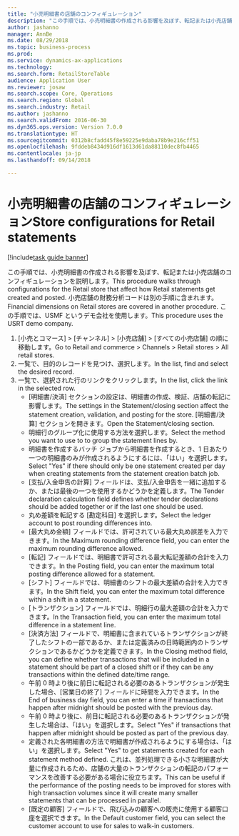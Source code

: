```yaml
--- 
title: "小売明細書の店舗のコンフィギュレーション"
description: "この手順では、小売明細書の作成される影響を及ぼす、転記または小売店舗のコンフィギュレーションを説明します。"
author: jashanno
manager: AnnBe
ms.date: 08/29/2018
ms.topic: business-process
ms.prod: 
ms.service: dynamics-ax-applications
ms.technology: 
ms.search.form: RetailStoreTable
audience: Application User
ms.reviewer: josaw
ms.search.scope: Core, Operations
ms.search.region: Global
ms.search.industry: Retail
ms.author: jashanno
ms.search.validFrom: 2016-06-30
ms.dyn365.ops.version: Version 7.0.0
ms.translationtype: HT
ms.sourcegitcommit: 0312b8cfadd45f8e59225e9daba78b9e216cff51
ms.openlocfilehash: 9fddeb8434d916df1613d61da88110dec8fb4465
ms.contentlocale: ja-jp
ms.lasthandoff: 09/14/2018

---
```

# <a name="store-configurations-for-retail-statements"></a><span data-ttu-id="4952e-103">小売明細書の店舗のコンフィギュレーション</span><span class="sxs-lookup"><span data-stu-id="4952e-103">Store configurations for Retail statements</span></span>

[!include[task guide banner](../includes/task-guide-banner.md)]

<span data-ttu-id="4952e-104">この手順では、小売明細書の作成される影響を及ぼす、転記または小売店舗のコンフィギュレーションを説明します。</span><span class="sxs-lookup"><span data-stu-id="4952e-104">This procedure walks through configurations for the Retail store that affect how Retail statements get created and posted.</span></span> <span data-ttu-id="4952e-105">小売店舗の財務分析コードは別の手順に含まれます。</span><span class="sxs-lookup"><span data-stu-id="4952e-105">Financial dimensions on Retail stores are covered in another procedure.</span></span> <span data-ttu-id="4952e-106">この手順では、USMF というデモ会社を使用します。</span><span class="sxs-lookup"><span data-stu-id="4952e-106">This procedure uses the USRT demo company.</span></span>

1. <span data-ttu-id="4952e-107">[小売とコマース] > [チャンネル] > [小売店舗] > [すべての小売店舗] の順に移動します。</span><span class="sxs-lookup"><span data-stu-id="4952e-107">Go to Retail and commerce > Channels > Retail stores > All retail stores.</span></span>
2. <span data-ttu-id="4952e-108">一覧で、目的のレコードを見つけ、選択します。</span><span class="sxs-lookup"><span data-stu-id="4952e-108">In the list, find and select the desired record.</span></span>
3. <span data-ttu-id="4952e-109">一覧で、選択された行のリンクをクリックします。</span><span class="sxs-lookup"><span data-stu-id="4952e-109">In the list, click the link in the selected row.</span></span>
    * <span data-ttu-id="4952e-110">[明細書/決済] セクションの設定は、明細書の作成、検証、店舗の転記に影響します。</span><span class="sxs-lookup"><span data-stu-id="4952e-110">The settings in the Statement/closing section affect the statement creation, validation, and posting for the store.</span></span>  <span data-ttu-id="4952e-111">[明細書/決算] セクションを開きます。</span><span class="sxs-lookup"><span data-stu-id="4952e-111">Open the Statement/closing section.</span></span>  
    * <span data-ttu-id="4952e-112">明細行のグループ化に使用する方法を選択します。</span><span class="sxs-lookup"><span data-stu-id="4952e-112">Select the method you want to use to to group the statement lines by.</span></span>  
    * <span data-ttu-id="4952e-113">明細書を作成するバッチ ジョブから明細書を作成するとき、1 日あたり一つの明細書のみが作成されるようにするには、「はい」を選択します。</span><span class="sxs-lookup"><span data-stu-id="4952e-113">Select "Yes" if there should only be one statement created per day when creating statements from the statement creation batch job.</span></span>  
    * <span data-ttu-id="4952e-114">[支払/入金申告の計算] フィールドは、支払/入金申告を一緒に追加するか、または最後の一つを使用するかどうかを定義します。</span><span class="sxs-lookup"><span data-stu-id="4952e-114">The Tender declaration calculation field defines whether tender declarations should be added together or if the last one should be used.</span></span>  
    * <span data-ttu-id="4952e-115">丸め差額を転記する [勘定科目] を選択します。</span><span class="sxs-lookup"><span data-stu-id="4952e-115">Select the ledger account to post rounding differences into.</span></span>  
    * <span data-ttu-id="4952e-116">[最大丸め金額] フィールドでは、許可されている最大丸め誤差を入力できます。</span><span class="sxs-lookup"><span data-stu-id="4952e-116">In the Maximum rounding difference field, you can enter the maximum rounding difference allowed.</span></span>  
    * <span data-ttu-id="4952e-117">[転記] フィールドでは、明細書で許可される最大転記差額の合計を入力できます。</span><span class="sxs-lookup"><span data-stu-id="4952e-117">In the Posting field, you can enter the maximum total posting difference allowed for a statement.</span></span>  
    * <span data-ttu-id="4952e-118">[シフト] フィールドでは、明細書のシフトの最大差額の合計を入力できます。</span><span class="sxs-lookup"><span data-stu-id="4952e-118">In the Shift field, you can enter the maximum total difference within a shift in a statement.</span></span>  
    * <span data-ttu-id="4952e-119">[トランザクション] フィールドでは、明細行の最大差額の合計を入力できます。</span><span class="sxs-lookup"><span data-stu-id="4952e-119">In the Transaction field, you can enter the maximum total difference in a statement line.</span></span>  
    * <span data-ttu-id="4952e-120">[決済方法] フィールドで、明細書に含まれているトランザクションが終了したシフトの一部であるか、または定義済みの日時範囲内のトランザクションであるかどうかを定義できます。</span><span class="sxs-lookup"><span data-stu-id="4952e-120">In the Closing method field, you can define whether transactions that will be included in a statement should be part of a closed shift or if they can be any transactions within the defined date/time range.</span></span>  
    * <span data-ttu-id="4952e-121">午前 0 時より後に前日に転記される必要のあるトランザクションが発生した場合、[営業日の終了] フィールドに時間を入力できます。</span><span class="sxs-lookup"><span data-stu-id="4952e-121">In the End of business day field, you can enter a time if transactions that happen after midnight should be posted with the previous day.</span></span>  
    * <span data-ttu-id="4952e-122">午前 0 時より後に、前日に転記される必要のあるトランザクションが発生した場合は、「はい」を選択します。</span><span class="sxs-lookup"><span data-stu-id="4952e-122">Select "Yes" if transactions that happen after midnight should be posted as part of the previous day.</span></span>  
    * <span data-ttu-id="4952e-123">定義された各明細書の方法で明細書が作成されるようにする場合は、「はい」を選択します。</span><span class="sxs-lookup"><span data-stu-id="4952e-123">Select "Yes" to get statements created for each statement method defined.</span></span> <span data-ttu-id="4952e-124">これは、並列処理できる小さな明細書が大量に作成されるため、店舗の大量のトランザクションの転記のパフォーマンスを改善する必要がある場合に役立ちます。</span><span class="sxs-lookup"><span data-stu-id="4952e-124">This can be useful if the performance of the posting needs to be improved for stores with high transaction volumes since it will create many smaller statements that can be processed in parallel.</span></span>  
    * <span data-ttu-id="4952e-125">[既定の顧客] フィールドで、飛び込みの顧客への販売に使用する顧客口座を選択できます。</span><span class="sxs-lookup"><span data-stu-id="4952e-125">In the Default customer field, you can select the customer account to use for sales to walk-in customers.</span></span>  


